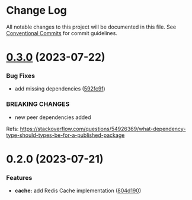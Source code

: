 # Change Log

All notable changes to this project will be documented in this file.
See [Conventional Commits](https://conventionalcommits.org) for commit guidelines.

# [0.3.0](https://github.com/xzhavilla/imho/compare/@imho/cache-effect-ts-redis@0.2.0...@imho/cache-effect-ts-redis@0.3.0) (2023-07-22)


### Bug Fixes

* add missing dependencies ([592fc9f](https://github.com/xzhavilla/imho/commit/592fc9fe916394c22211a5f2d1e7b7cc644e401c))


### BREAKING CHANGES

* new peer dependencies added

Refs: https://stackoverflow.com/questions/54926369/what-dependency-type-should-types-be-for-a-published-package





# 0.2.0 (2023-07-21)


### Features

* **cache:** add Redis Cache implementation ([804d190](https://github.com/xzhavilla/imho/commit/804d19040de57074a8aa45edf6e945f9e80cc315))

